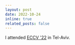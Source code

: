 ```yaml
---
layout: post
date: 2022-10-24
inline: true
related_posts: false
---
```


I attended [ECCV '22](https://eccv2022.ecva.net/) in Tel-Aviv.
